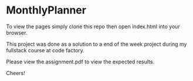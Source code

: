 # MonthlyPlanner

To view the pages simply clone this repo then open index.html into your browser.

This project was done as a solution to a end of the week project during my fullstack course at code factory.

Please view the assignment.pdf to view the expected results.

Cheers!
